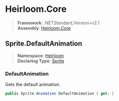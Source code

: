 # Heirloom.Core

> **Framework**: .NETStandard,Version=v2.1  
> **Assembly**: [Heirloom.Core][0]  

## Sprite.DefaultAnimation

> **Namespace**: [Heirloom][0]  
> **Declaring Type**: [Sprite][1]  

### DefaultAnimation

Gets the default animation.

```cs
public Sprite.Animation DefaultAnimation { get; }
```

[0]: ../../../Heirloom.Core.md
[1]: ../Sprite.md

